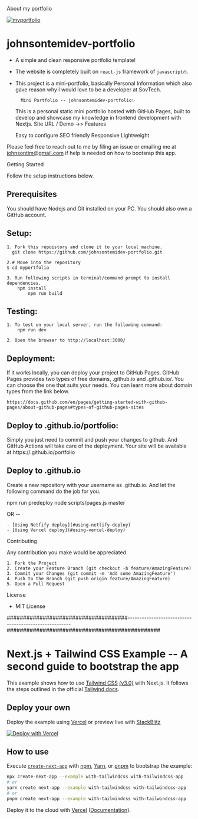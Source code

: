 

About my portfolio

[![myportfolio](src/assets/imgages/mplogo.png)](https://github.com/johnsontemidev-portfolio)

# johnsontemidev-portfolio
- A simple and clean responsive portfolio template!
- The website is completely built on `react-js` framework of `javascript`🔥.
- This project is a mini-portfolio, basically Personal Information which also gave reason why I would love to be a developer at SovTech.


		Mini Portfolio -- johnsontemidev-portfolio✨
	
	This is a personal static mini portfolio hosted with GitHub Pages, built to develop and showcase my knowledge in frontend development with Nextjs. 
		Site URL / Demo ->> 
Features

    Easy to configure
    SEO friendly
    Responsive
    Lightweight

Please feel free to reach out to me by filing an issue or emailing me at johnsontim@gmail.com if help is needed on how to bootsrap this app.

Getting Started

Follow the setup instructions below.
 
Prerequisites
-------------

You should have Nodejs and Git installed on your PC. You should also own a GitHub account.

Setup:
------

    1. Fork this repoistory and clone it to your local machine.
	  git clone https://github.com/johnsontemidev-portfolio.git

    2.# Move into the repository
	$ cd myportfolio

    3. Run following scripts in terminal/command prompt to install dependencies.
	    npm install
            npm run build
Testing:
--------

    1. To test on your local server, run the following command:
		npm run dev

    2. Open the browser to http://localhost:3000/

Deployment:
-----------

If it works locally, you can deploy your project to GitHub Pages. GitHub Pages provides two types of free domains, <username>.github.io and <username>.github.io/<repository>. You can choose the one that suits your needs. You can learn more about domain types from the link below.

	https://docs.github.com/en/pages/getting-started-with-github-pages/about-github-pages#types-of-github-pages-sites


Deploy to <your-username>.github.io/portfolio:
------------------------------------------------
Simply you just need to commit and push your changes to github. And GitHub Actions will take care of the deployment. Your site will be available at https://<your-username>.github.io/portfolio

Deploy to <your-username>.github.io
------------------------------------
Create a new repository with your username as <your-username>.github.io. And let the following command do the job for you.

  npm run predeploy
  node scripts/pages.js <your-username> master

OR --

	- [Using Netfify deploy](#using-netlify-deploy)
	- [Using Vercel deploy](#using-vercel-deploy)

Contributing

Any contribution you make would be appreciated.

    1. Fork the Project
    2. Create your Feature Branch (git checkout -b feature/AmazingFeature)
    3. Commit your Changes (git commit -m 'Add some AmazingFeature')
    4. Push to the Branch (git push origin feature/AmazingFeature)
    5. Open a Pull Request

License

- MIT License 

#####################################------------------------------------------------------###############################################


# Next.js + Tailwind CSS Example -- A second guide to bootstrap the app

This example shows how to use [Tailwind CSS](https://tailwindcss.com/) [(v3.0)](https://tailwindcss.com/blog/tailwindcss-v3) with Next.js. It follows the steps outlined in the official [Tailwind docs](https://tailwindcss.com/docs/guides/nextjs).

## Deploy your own

Deploy the example using [Vercel](https://vercel.com?utm_source=github&utm_medium=readme&utm_campaign=next-example) or preview live with [StackBlitz](https://stackblitz.com/github/vercel/next.js/tree/canary/examples/with-tailwindcss)

[![Deploy with Vercel](https://vercel.com/button)](https://vercel.com/new/git/external?repository-url=https://github.com/vercel/next.js/tree/canary/examples/with-tailwindcss&project-name=with-tailwindcss&repository-name=with-tailwindcss)

## How to use

Execute [`create-next-app`](https://github.com/vercel/next.js/tree/canary/packages/create-next-app) with [npm](https://docs.npmjs.com/cli/init), [Yarn](https://yarnpkg.com/lang/en/docs/cli/create/), or [pnpm](https://pnpm.io) to bootstrap the example:

```bash
npx create-next-app --example with-tailwindcss with-tailwindcss-app
# or
yarn create next-app --example with-tailwindcss with-tailwindcss-app
# or
pnpm create next-app --example with-tailwindcss with-tailwindcss-app
```

Deploy it to the cloud with [Vercel](https://vercel.com/new?utm_source=github&utm_medium=readme&utm_campaign=next-example) ([Documentation](https://nextjs.org/docs/deployment)).
